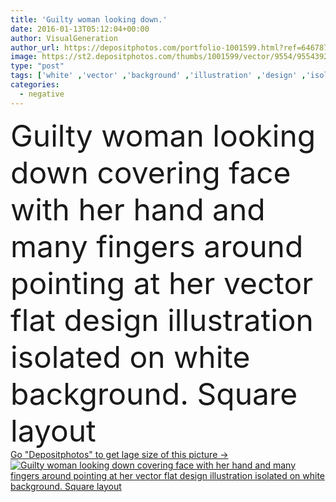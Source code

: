 ```yaml
---
title: 'Guilty woman looking down.'
date: 2016-01-13T05:12:04+00:00
author: VisualGeneration
author_url: https://depositphotos.com/portfolio-1001599.html?ref=64678756
image: https://st2.depositphotos.com/thumbs/1001599/vector/9554/95543922/api_thumb_450.jpg?forcejpeg=true
type: "post"
tags: ['white' ,'vector' ,'background' ,'illustration' ,'design' ,'isolated' ,'person' ,'human' ,'girl' ,'female' ,'people' ,'caucasian' ,'man' ,'square' ,'cartoon' ,'hands' ,'character' ,'concept' ,'emotions' ,'woman' ,'finger' ,'flat' ,'stress' ,'pointing' ,'judgment' ,'negative' ,'trouble' ,'layout' ,'hide' ,'guilt' ,'Embarrassment' ,'frustration' ,'failure' ,'responsibility' ,'embarrassed' ,'wrong' ,'abuse' ,'judge' ,'society' ,'responsible' ,'fault' ,'unhappy' ,'blame' ,'distrust' ,'shame' ,'accuse' ,'accused' ,'condemn' ,'blaming' ,'betrayal' ]
categories: 
  - negative
---
```

<div aling="center">
            <font size="60"> Guilty woman looking down covering face with her hand and many fingers around pointing at her vector flat design illustration isolated on white background. Square layout</font>   
</div>
<div>
    <a href='https://st2.depositphotos.com/thumbs/1001599/vector/9554/95543922/api_thumb_450.jpg?forcejpeg=true?ref=64678756' target=_blank > Go "Depositphotos" to get lage size of this picture ->
        <img href='https://st2.depositphotos.com/thumbs/1001599/vector/9554/95543922/api_thumb_450.jpg?forcejpeg=true?ref=64678756' src='https://st2.depositphotos.com/1001599/9554/v/950/depositphotos_95543922-stock-illustration-guilty-woman-looking-down.jpg?forcejpeg=true' alt='Guilty woman looking down covering face with her hand and many fingers around pointing at her vector flat design illustration isolated on white background. Square layout' >
    </a>
</div>
